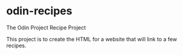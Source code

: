 # odin-recipes
The Odin Project Recipe Project

This project is to create the HTML for a website that will link to a few recipes.